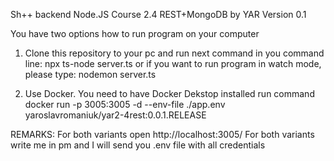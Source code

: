 Sh++ backend Node.JS Course 2.4 REST+MongoDB by YAR Version 0.1

You have two options how to run program on your computer

1. Clone this repository to your pc and run next command in you command line:
npx ts-node server.ts
or if you want to run program in watch mode, please type:
nodemon server.ts

2. Use Docker. You need to have Docker Dekstop installed
run command docker run -p 3005:3005 -d  --env-file ./app.env yaroslavromaniuk/yar2-4rest:0.0.1.RELEASE

REMARKS:
For both variants open http://localhost:3005/
For both variants write me in pm and I will send you .env file with all credentials
